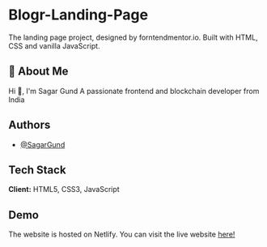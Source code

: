 # Blogr-Landing-Page

The landing page project, designed by forntendmentor.io. Built with HTML, CSS and vanilla JavaScript.


## 🚀 About Me
Hi 👋, I'm Sagar Gund
A passionate frontend and blockchain developer from India


## Authors

- [@SagarGund](https://www.github.com/ItsKalfar)


## Tech Stack

**Client:** HTML5, CSS3, JavaScript




## Demo
The website is hosted on Netlify. You can visit the live website [here!](https://jovial-leavitt-c8312d.netlify.app)
